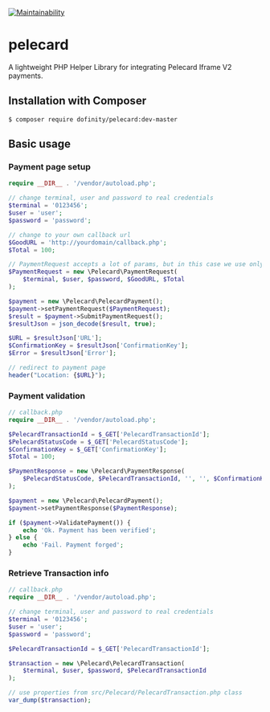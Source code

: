 [![Maintainability](https://api.codeclimate.com/v1/badges/a129f7c59d8ec641af79/maintainability)](https://codeclimate.com/github/dofinity/pelecard/maintainability)

# pelecard
A lightweight PHP Helper Library for integrating Pelecard Iframe V2 payments.

## Installation with Composer
```shell
$ composer require dofinity/pelecard:dev-master
```

## Basic usage

### Payment page setup
```php
require __DIR__ . '/vendor/autoload.php';

// change terminal, user and password to real credentials
$terminal = '0123456';
$user = 'user';
$password = 'password';

// change to your own callback url
$GoodURL = 'http://yourdomain/callback.php';
$Total = 100;

// PaymentRequest accepts a lot of params, but in this case we use only required ones
$PaymentRequest = new \Pelecard\PaymentRequest(
    $terminal, $user, $password, $GoodURL, $Total
);

$payment = new \Pelecard\PelecardPayment();
$payment->setPaymentRequest($PaymentRequest);
$result = $payment->SubmitPaymentRequest();
$resultJson = json_decode($result, true);

$URL = $resultJson['URL'];
$ConfirmationKey = $resultJson['ConfirmationKey'];
$Error = $resultJson['Error'];

// redirect to payment page
header("Location: {$URL}");
```

### Payment validation
```php
// callback.php
require __DIR__ . '/vendor/autoload.php';

$PelecardTransactionId = $_GET['PelecardTransactionId'];
$PelecardStatusCode = $_GET['PelecardStatusCode'];
$ConfirmationKey = $_GET['ConfirmationKey'];
$Total = 100;

$PaymentResponse = new \Pelecard\PaymentResponse(
    $PelecardStatusCode, $PelecardTransactionId, '', '', $ConfirmationKey, 100
);

$payment = new \Pelecard\PelecardPayment();
$payment->setPaymentResponse($PaymentResponse);

if ($payment->ValidatePayment()) {
    echo 'Ok. Payment has been verified';
} else {
    echo 'Fail. Payment forged';
}
```

### Retrieve Transaction info
```php
// callback.php
require __DIR__ . '/vendor/autoload.php';

// change terminal, user and password to real credentials
$terminal = '0123456';
$user = 'user';
$password = 'password';

$PelecardTransactionId = $_GET['PelecardTransactionId'];

$transaction = new \Pelecard\PelecardTransaction(
    $terminal, $user, $password, $PelecardTransactionId
);

// use properties from src/Pelecard/PelecardTransaction.php class
var_dump($transaction);
```
